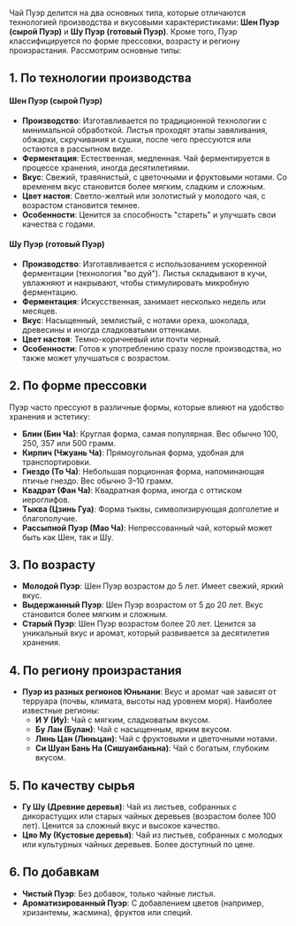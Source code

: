 Чай Пуэр делится на два основных типа, которые отличаются технологией производства и вкусовыми характеристиками: **Шен Пуэр (сырой Пуэр)** и **Шу Пуэр (готовый Пуэр)**. Кроме того, Пуэр классифицируется по форме прессовки, возрасту и региону произрастания. Рассмотрим основные типы:

## 1. По технологии производства
#### **Шен Пуэр (сырой Пуэр)**
   - **Производство**: Изготавливается по традиционной технологии с минимальной обработкой. Листья проходят этапы завяливания, обжарки, скручивания и сушки, после чего прессуются или остаются в рассыпном виде.
   - **Ферментация**: Естественная, медленная. Чай ферментируется в процессе хранения, иногда десятилетиями.
   - **Вкус**: Свежий, травянистый, с цветочными и фруктовыми нотами. Со временем вкус становится более мягким, сладким и сложным.
   - **Цвет настоя**: Светло-желтый или золотистый у молодого чая, с возрастом становится темнее.
   - **Особенности**: Ценится за способность "стареть" и улучшать свои качества с годами.

#### **Шу Пуэр (готовый Пуэр)**
   - **Производство**: Изготавливается с использованием ускоренной ферментации (технология "во дуй"). Листья складывают в кучи, увлажняют и накрывают, чтобы стимулировать микробную ферментацию.
   - **Ферментация**: Искусственная, занимает несколько недель или месяцев.
   - **Вкус**: Насыщенный, землистый, с нотами ореха, шоколада, древесины и иногда сладковатыми оттенками.
   - **Цвет настоя**: Темно-коричневый или почти черный.
   - **Особенности**: Готов к употреблению сразу после производства, но также может улучшаться с возрастом.

## 2. По форме прессовки

Пуэр часто прессуют в различные формы, которые влияют на удобство хранения и эстетику:
   - **Блин (Бин Ча)**: Круглая форма, самая популярная. Вес обычно 100, 250, 357 или 500 грамм.
   - **Кирпич (Чжуань Ча)**: Прямоугольная форма, удобная для транспортировки.
   - **Гнездо (То Ча)**: Небольшая порционная форма, напоминающая птичье гнездо. Вес обычно 3–10 грамм.
   - **Квадрат (Фан Ча)**: Квадратная форма, иногда с оттиском иероглифов.
   - **Тыква (Цзинь Гуа)**: Форма тыквы, символизирующая долголетие и благополучие.
   - **Рассыпной Пуэр (Мао Ча)**: Непрессованный чай, который может быть как Шен, так и Шу.

## 3. По возрасту

   - **Молодой Пуэр**: Шен Пуэр возрастом до 5 лет. Имеет свежий, яркий вкус.
   - **Выдержанный Пуэр**: Шен Пуэр возрастом от 5 до 20 лет. Вкус становится более мягким и сложным.
   - **Старый Пуэр**: Шен Пуэр возрастом более 20 лет. Ценится за уникальный вкус и аромат, который развивается за десятилетия хранения.

## 4. По региону произрастания

   - **Пуэр из разных регионов Юньнани**: Вкус и аромат чая зависят от терруара (почвы, климата, высоты над уровнем моря). Наиболее известные регионы:
     - **И У (Иу)**: Чай с мягким, сладковатым вкусом.
     - **Бу Лан (Булан)**: Чай с насыщенным, ярким вкусом.
     - **Линь Цан (Линьцан)**: Чай с фруктовыми и цветочными нотами.
     - **Си Шуан Бань На (Сишуанбаньна)**: Чай с богатым, глубоким вкусом.

## 5. По качеству сырья

   - **Гу Шу (Древние деревья)**: Чай из листьев, собранных с дикорастущих или старых чайных деревьев (возрастом более 100 лет). Ценится за сложный вкус и высокое качество.
   - **Цяо Му (Кустовые деревья)**: Чай из листьев, собранных с молодых или культурных чайных деревьев. Более доступный по цене.

## 6. По добавкам

   - **Чистый Пуэр**: Без добавок, только чайные листья.
   - **Ароматизированный Пуэр**: С добавлением цветов (например, хризантемы, жасмина), фруктов или специй.